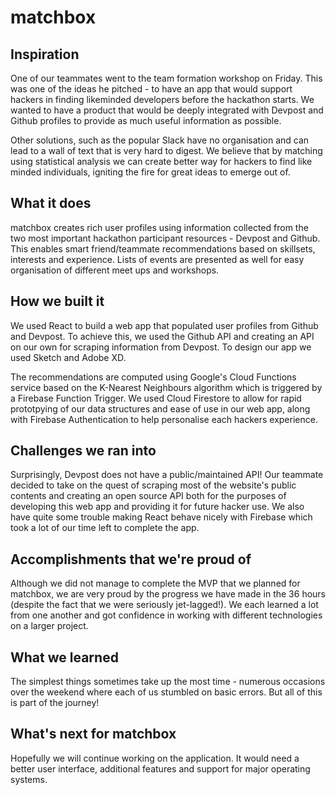 # matchbox

## Inspiration

One of our teammates went to the team formation workshop on Friday. This was one of the ideas he pitched - to have an app that would support hackers in finding likeminded developers before the hackathon starts. We wanted to have a product that would be deeply integrated with Devpost and Github profiles to provide as much useful information as possible.

Other solutions, such as the popular Slack have no organisation and can lead to a wall of text that is very hard to digest. We believe that by matching using statistical analysis we can create better way for hackers to find like minded individuals, igniting the fire for great ideas to emerge out of.

## What it does

matchbox creates rich user profiles using information collected from the two most important hackathon participant resources - Devpost and Github. This enables smart friend/teammate recommendations based on skillsets, interests and experience. Lists of events are presented as well for easy organisation of different meet ups and workshops.

## How we built it

We used React to build a web app that populated user profiles from Github and Devpost. To achieve this, we used the Github API and creating an API on our own for scraping information from Devpost. To design our app we used Sketch and Adobe XD.

The recommendations are computed using Google's Cloud Functions service based on the K-Nearest Neighbours algorithm which is triggered by a Firebase Function Trigger. We used Cloud Firestore to allow for rapid prototpying of our data structures and ease of use in our web app, along with Firebase Authentication to help personalise each hackers experience.

## Challenges we ran into

Surprisingly, Devpost does not have a public/maintained API! Our teammate decided to take on the quest of scraping most of the website's public contents and creating an open source API both for the purposes of developing this web app and providing it for future hacker use. We also have quite some trouble making React behave nicely with Firebase which took a lot of our time left to complete the app.

## Accomplishments that we're proud of

Although we did not manage to complete the MVP that we planned for matchbox, we are very proud by the progress we have made in the 36 hours (despite the fact that we were seriously jet-lagged!). We each learned a lot from one another and got confidence in working with different technologies on a larger project.

## What we learned

The simplest things sometimes take up the most time - numerous occasions over the weekend where each of us stumbled on basic errors. But all of this is part of the journey!

## What's next for matchbox

Hopefully we will continue working on the application. It would need a better user interface, additional features and support for major operating systems.

